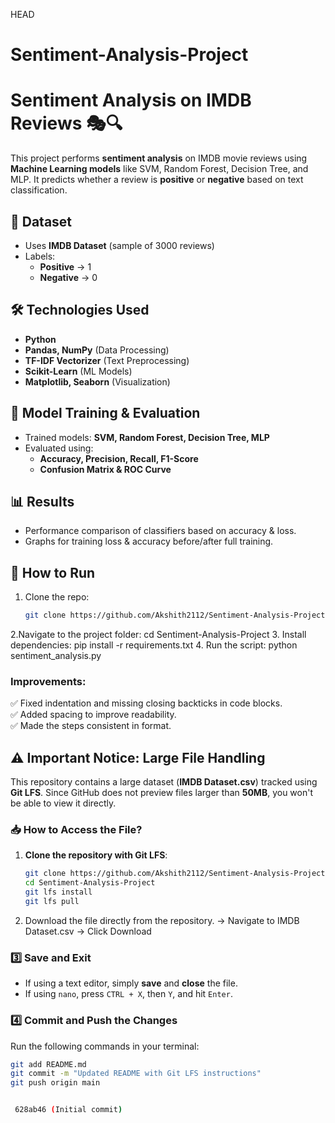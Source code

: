  HEAD
# Sentiment-Analysis-Project

# Sentiment Analysis on IMDB Reviews 🎭🔍

This project performs **sentiment analysis** on IMDB movie reviews using **Machine Learning models** like SVM, Random Forest, Decision Tree, and MLP. It predicts whether a review is **positive** or **negative** based on text classification.

## 📂 Dataset
- Uses **IMDB Dataset** (sample of 3000 reviews)  
- Labels:  
  - **Positive** → 1  
  - **Negative** → 0  

## 🛠️ Technologies Used
- **Python**
- **Pandas, NumPy** (Data Processing)
- **TF-IDF Vectorizer** (Text Preprocessing)
- **Scikit-Learn** (ML Models)
- **Matplotlib, Seaborn** (Visualization)

## 🚀 Model Training & Evaluation
- Trained models: **SVM, Random Forest, Decision Tree, MLP**
- Evaluated using:
  - **Accuracy, Precision, Recall, F1-Score**
  - **Confusion Matrix & ROC Curve**

## 📊 Results
- Performance comparison of classifiers based on accuracy & loss.  
- Graphs for training loss & accuracy before/after full training.  

## 📜 How to Run
1. Clone the repo:
   ```sh
   git clone https://github.com/Akshith2112/Sentiment-Analysis-Project.git
2.Navigate to the project folder:
  cd Sentiment-Analysis-Project
3. Install dependencies:
  pip install -r requirements.txt
4. Run the script:
  python sentiment_analysis.py


### **Improvements:**  
✅ Fixed indentation and missing closing backticks in code blocks.  
✅ Added spacing to improve readability.  
✅ Made the steps consistent in format.  


## ⚠️ Important Notice: Large File Handling

This repository contains a large dataset (**IMDB Dataset.csv**) tracked using **Git LFS**. Since GitHub does not preview files larger than **50MB**, you won't be able to view it directly.

### 📥 How to Access the File?
1. **Clone the repository with Git LFS**:
   ```sh
   git clone https://github.com/Akshith2112/Sentiment-Analysis-Project.git
   cd Sentiment-Analysis-Project
   git lfs install
   git lfs pull
2. Download the file directly from the repository.
  -> Navigate to IMDB Dataset.csv
  -> Click Download


### **3️⃣ Save and Exit**  
- If using a text editor, simply **save** and **close** the file.  
- If using `nano`, press `CTRL + X`, then `Y`, and hit `Enter`.

### **4️⃣ Commit and Push the Changes**  
Run the following commands in your terminal:  
```sh
git add README.md
git commit -m "Updated README with Git LFS instructions"
git push origin main


 628ab46 (Initial commit)
